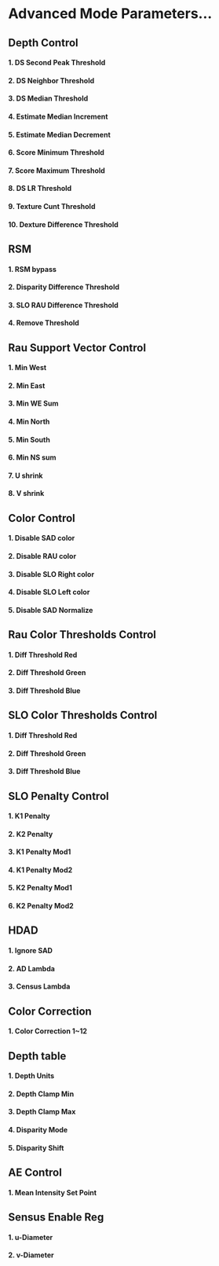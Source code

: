 # Advanced Mode Parameters...

## Depth Control
#### 1. DS Second Peak Threshold
#### 2. DS Neighbor Threshold
#### 3. DS Median Threshold
#### 4. Estimate Median Increment
#### 5. Estimate Median Decrement
#### 6. Score Minimum Threshold
#### 7. Score Maximum Threshold
#### 8. DS LR Threshold
#### 9. Texture Cunt Threshold
#### 10. Dexture Difference Threshold

## RSM
#### 1. RSM bypass
#### 2. Disparity Difference Threshold
#### 3. SLO RAU Difference Threshold
#### 4. Remove Threshold

## Rau Support Vector Control
#### 1. Min West
#### 2. Min East
#### 3. Min WE Sum
#### 4. Min North
#### 5. Min South
#### 6. Min NS sum
#### 7. U shrink
#### 8. V shrink

## Color Control
#### 1. Disable SAD color
#### 2. Disable RAU color
#### 3. Disable SLO Right color
#### 4. Disable SLO Left color
#### 5. Disable SAD Normalize

## Rau Color Thresholds Control
#### 1. Diff Threshold Red
#### 2. Diff Threshold Green
#### 3. Diff Threshold Blue

## SLO Color Thresholds Control
#### 1. Diff Threshold Red
#### 2. Diff Threshold Green
#### 3. Diff Threshold Blue

## SLO Penalty Control
#### 1. K1 Penalty
#### 2. K2 Penalty
#### 3. K1 Penalty Mod1
#### 4. K1 Penalty Mod2
#### 5. K2 Penalty Mod1
#### 6. K2 Penalty Mod2

## HDAD
#### 1. Ignore SAD
#### 2. AD Lambda
#### 3. Census Lambda

## Color Correction
#### 1. Color Correction 1~12

## Depth table
#### 1. Depth Units
#### 2. Depth Clamp Min
#### 3. Depth Clamp Max
#### 4. Disparity Mode
#### 5. Disparity Shift

## AE Control
#### 1. Mean Intensity Set Point

## Sensus Enable Reg
#### 1. u-Diameter
#### 2. v-Diameter

